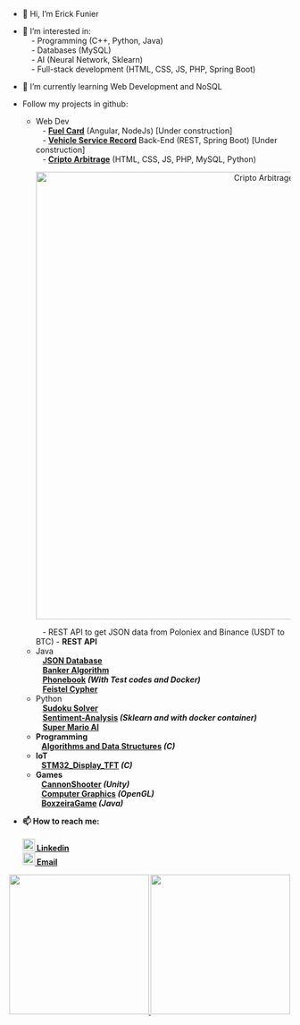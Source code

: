 - 👋 Hi, I’m Erick Funier
- 👀 I’m interested in:</br>
 &nbsp;&nbsp;&nbsp;&nbsp;- Programming (C++, Python, Java)</br>
 &nbsp;&nbsp;&nbsp;&nbsp;- Databases (MySQL)</br>
 &nbsp;&nbsp;&nbsp;&nbsp;- AI (Neural Network, Sklearn)</br>
 &nbsp;&nbsp;&nbsp;&nbsp;- Full-stack development (HTML, CSS, JS, PHP, Spring Boot)</br>
- 🌱 I’m currently learning Web Development and NoSQL

 - Follow my projects in github:
    - Web Dev</br>
        &nbsp;&nbsp;&nbsp;- <a href="https://fuel-car.vercel.app"><b>Fuel Card</a></b> (Angular, NodeJs) [Under construction] </br>
        &nbsp;&nbsp;&nbsp;- <a href="https://github.com/erickfunier/vehicle-service-record"><b>Vehicle Service Record</a></b> Back-End (REST, Spring Boot) [Under construction] </br>
        &nbsp;&nbsp;&nbsp;- <a href="http://devmaster.onthewifi.com:7280/cripto-arbitrage"><b>Cripto Arbitrage</a></b> (HTML, CSS, JS, PHP, MySQL, Python)</br>
        <p align="center">
          <img width="800" src="https://github.com/erickfunier/erickfunier/assets/38412804/284faa64-7fea-4dc5-b109-f00d1f952b06.png" alt="Cripto Arbitrage">
        </p>
        &nbsp;&nbsp;&nbsp;- REST API to get JSON data from Poloniex and Binance (USDT to BTC) - <b>REST API</b>
    - Java</br>
        &nbsp;&nbsp;&nbsp;<a href="https://github.com/erickfunier/JSON-Database"><b>JSON Database</b></a></br>
        &nbsp;&nbsp;&nbsp;<a href="https://github.com/erickfunier/BankerAlgorithm"><b>Banker Algorithm</a></b></br>
        &nbsp;&nbsp;&nbsp;<a href="https://github.com/erickfunier/Phonebook"><b>Phonebook</a> <i>(With Test codes and Docker)</b></i></br>
        &nbsp;&nbsp;&nbsp;<a href="https://github.com/erickfunier/feistel-cypher"><b>Feistel Cypher</b></a></br>
    - Python</br>
        &nbsp;&nbsp;&nbsp;<a href="https://github.com/erickfunier/sudoku-solver"><b>Sudoku Solver</b></a></br>
        &nbsp;&nbsp;&nbsp;<a href="https://github.com/erickfunier/Sentiment-Analysis"><b>Sentiment-Analysis</a> <i>(Sklearn and with docker container)</b></i></br>
        &nbsp;&nbsp;&nbsp;<a href="https://github.com/erickfunier/SuperMarioAI"><b>Super Mario AI</a></br>
    - Programming</br>
        &nbsp;&nbsp;&nbsp;<a href="https://github.com/erickfunier/algorithms-and-data-structure"><b>Algorithms and Data Structures</b></a> <i>(C)</i></br>
    - IoT</br>
        &nbsp;&nbsp;&nbsp;<a href="https://github.com/erickfunier/STM32_Display_TFT"><b>STM32_Display_TFT</a> <i>(C)</i></b></br>
    - Games</br>
        &nbsp;&nbsp;&nbsp;<a href="https://github.com/erickfunier/CannonShooter"><b>CannonShooter</a><i> (Unity)</i></b></br>
        &nbsp;&nbsp;&nbsp;<a href="https://github.com/erickfunier/computer-graphics"><b>Computer Graphics</a> <i>(OpenGL)</i></b></br>
        &nbsp;&nbsp;&nbsp;<a href="https://github.com/erickfunier/BoxzeiraGame"><b>BoxzeiraGame</a><i> (Java)</i></b></br>   


- 📫 How to reach me:</br></br>
<a href="https://www.linkedin.com/in/erick-funier/" rel="nofollow" target="_blank"><img alt="Erick's LinkedIN" width="22px" src="https://github.com/erickfunier/erickfunier/assets/38412804/529aa7a9-c77f-4ed4-bda8-7fbb38792934"> Linkedin</a></br>
<a href="mailto:erickfuniers@gmail.com"><img width="22px" src="https://github.com/erickfunier/erickfunier/assets/38412804/c97bf941-93aa-4c77-b667-7bc996ecfbd7"> Email</a>

<!--![Snake animation](https://github.com/erickfunier/erickfunier/blob/output/github-contribution-grid-snake.svg)-->
<div>
  <a href="https://github.com/erickfunier">
  <img height="250em" src="https://github-readme-stats.vercel.app/api?username=erickfunier&show_icons=true&theme=chartreuse-dark&include_all_commits=true&count_private=true&hide_rank=true&custom_title=Erick_Funier's_GitHub_Stats"/>
  <img height="250em" src="https://github-readme-stats.vercel.app/api/top-langs/?username=erickfunier&layout=compact&langs_count=16&theme=chartreuse-dark&line_height="/>
</div>
